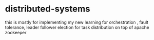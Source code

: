 # distributed-systems
this is mostly for implementing my new learning for orchestration , fault tolerance, leader follower election for task distribution on top of apache zookeeper
